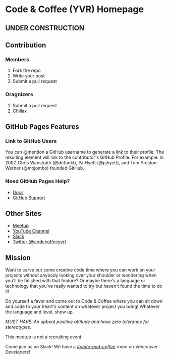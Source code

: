 # Code & Coffee (YVR) Homepage
## UNDER CONSTRUCTION

## Contribution
### Members
1. Fork the repo
2. Write your post
3. Submit a pull request

### Oragnizers
1. Submit a pull request
2. Chillax 

## GitHub Pages Features
### Link to GitHub Users
You can @mention a GitHub username to generate a link to their profile. The resulting <a> element will link to the contributor's GitHub Profile. For example: In 2007, Chris Wanstrath (@defunkt), PJ Hyett (@pjhyett), and Tom Preston-Werner (@mojombo) founded GitHub.

### Need GitHub Pages Help?
- [Docs](https://help.github.com/pages)
- [GitHub Support](support@github.com)

## Other Sites
- [Meetup](http://www.meetup.com/Code-Coffee-Vancouver/)
- [YouTube Channel](https://www.youtube.com/channel/UCQaXHorjVswT9xm8Ho7G0RQ)
- [Slack](https://yvrdev.slack.com/messages/code-and-coffee/)
- [Twitter (@codecoffeeyvr)](https://twitter.com/codecoffeeyvr)
 
## Mission
Want to carve out some creative code time where you can work on your projects without anybody looking over your shoulder or wondering when you'll be finished with that feature? Or maybe there's a language or technology that you've really wanted to try but haven't found the time to do it! 

Do yourself a favor and come out to Code & Coffee where you can sit down and code to your heart's content on whatever project you bring! Whatever the language and level, show up.

_MUST HAVE: An upbeat positive attitude and have zero tolerance for stereotypes._

This meetup is not a recruiting event.

Come join us on Slack! We have a [_#code-and-coffee_](https://yvrdev.slack.com/messages/code-and-coffee/) room on _Vancouver Developers_!
